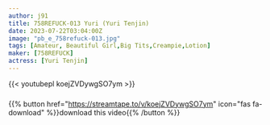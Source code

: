 ```yaml
---
author: j91
title: 758REFUCK-013 Yuri (Yuri Tenjin)
date: 2023-07-22T03:04:00Z
image: "pb_e_758refuck-013.jpg"
tags: [Amateur, Beautiful Girl,Big Tits,Creampie,Lotion]
maker: [758REFUCK]
actress: [Yuri Tenjin]
---
```



{{< youtubepl koejZVDywgSO7ym >}}
###

{{% button href="https://streamtape.to/v/koejZVDywgSO7ym" icon="fas fa-download" %}}download this video{{% /button %}}

